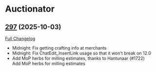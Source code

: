 # Auctionator

## [297](https://github.com/TheMouseNest/Auctionator/tree/297) (2025-10-03)
[Full Changelog](https://github.com/TheMouseNest/Auctionator/compare/296...297) 

- Midnight: Fix getting crafting info at merchants  
- Midnight: Fix ChatEdit\_InsertLink usage so that it won't break on 12.0  
- Add MoP herbs for milling estimates, thanks to Hantunaar (#1722)  
    Add MoP herbs for milling estimates  